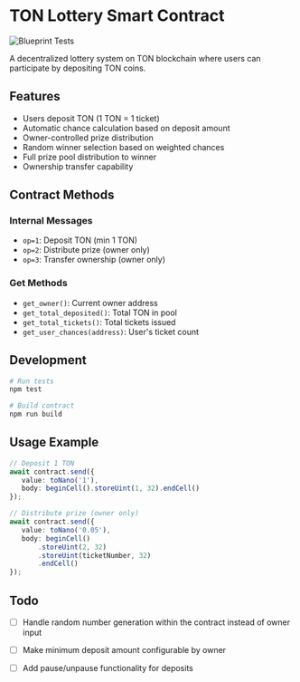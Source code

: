 # TON Lottery Smart Contract

![Blueprint Tests](https://img.shields.io/badge/Blueprint%20Tests-passing-success)

A decentralized lottery system on TON blockchain where users can participate by depositing TON coins.

## Features
- Users deposit TON (1 TON = 1 ticket)  
- Automatic chance calculation based on deposit amount
- Owner-controlled prize distribution
- Random winner selection based on weighted chances
- Full prize pool distribution to winner
- Ownership transfer capability

## Contract Methods

### Internal Messages
- `op=1`: Deposit TON (min 1 TON)
- `op=2`: Distribute prize (owner only)
- `op=3`: Transfer ownership (owner only)

### Get Methods
- `get_owner()`: Current owner address
- `get_total_deposited()`: Total TON in pool
- `get_total_tickets()`: Total tickets issued
- `get_user_chances(address)`: User's ticket count

## Development

```bash
# Run tests
npm test

# Build contract
npm run build
```

## Usage Example

```typescript
// Deposit 1 TON
await contract.send({ 
   value: toNano('1'), 
   body: beginCell().storeUint(1, 32).endCell() 
});

// Distribute prize (owner only)
await contract.send({
   value: toNano('0.05'),
   body: beginCell()
       .storeUint(2, 32)
       .storeUint(ticketNumber, 32)
       .endCell()
});
```

## Todo
* [ ] Handle random number generation within the contract instead of owner input
* [ ] Make minimum deposit amount configurable by owner
* [ ] Add pause/unpause functionality for deposits

